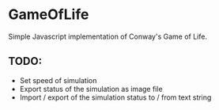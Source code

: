 # GameOfLife
Simple  Javascript implementation of Conway's Game of Life.

## TODO:
* Set speed of simulation
* Export status of the simulation as image file
* Import / export of the simulation status to / from text string
